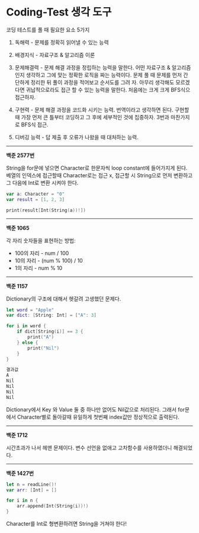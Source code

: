 # Coding-Test 생각 도구

코딩 테스트를 풀 때 필요한 요소 5가지

1. 독해력 - 문제를 정확히 읽어낼 수 있는 능력

2. 배경지식 - 자료구조 & 알고리즘 이론

3. 문제해결력 - 문제 해결 과정을 정립하는 능력을 말한다. 어떤 자료구조 & 알고리즘인지 생각하고 그에 맞는 정확한 로직을 짜는 능력이다. 문제 풀 때 문제를 먼저 간단하게 정리한 뒤 풀이 과정을 적어보고 순서도를 그려      자. 아무리 생각해도 모르겠다면 귀납적으로라도 접근 할 수 있는 능력을 말한다. 처음에는 크게 크게 BFS식으 접근하자.

4. 구현력 - 문제 해결 과정을 코드화 시키는 능력. 번역이라고 생각하면 된다. 구현할때 가장 먼저 큰 틀부터 코딩하고 그 후에 세부적인 것에 집중하자. 3번과 마찬가지로 BFS식 접근.

5. 디버깅 능력 - 답 제출 후 오류가 나왔을 때 대처하는 능력.

***

**백준 2577번** 

String을 for문에 넣으면  Character로 한문자씩 loop constant에 들어가지게 된다. 베열의 인덱스에 접근할때 Character로는 접근 x, 접근할 시 String으로 먼저 변환하고 그 다음에 Int로 변환 시켜야 한다.

```swift 
var a: Character = "0"
var result = [1, 2, 3]

print(result[Int(String(a))!])
```

***

**백준 1065** 

각 자리 숫자들을 표현하는 방법: 
* 100의 자리 - num / 100
* 10의 자리 - (num % 100) / 10
* 1의 자리 - num % 10

***

**백준 1157** 

Dictionary의 구조에 대해서 헷갈려 고생했던 문제다. 

```swift
let word = "Apple"
var dict: [String: Int] = ["A": 3]

for i in word {
    if dict[String(i)] == 3 {
        print("A")
    } else {
        print("Nil")
    }
}

결과값
A
Nil
Nil
Nil
Nil
```

Dictionary에서 Key 와 Value 둘 중 하나만 없어도 Nil값으로 처리된다. 그래서 for문에서 Character별로 돌아갈때 유일하게 첫번째 index값만 정상적으로 출력된다.

***

**백준 1712** 

시간초과가 나서 헤맨 문제이다. 변수 선언을 없애고 고차함수를 사용하였더니 해결되었다.

***

**백준 1427번**

```swift
let n = readLine()!
var arr: [Int] = []

for i in n {
    arr.append(Int(String(i))!)
}
```

Character를 Int로 형변환하려면 String을 거쳐야 한다!











 
